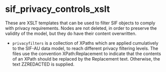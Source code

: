 # sif_privacy_controls_xslt

These are XSLT templates that can be used to filter SIF objects to comply with privacy requirements. Nodes are not deleted, in order to preserve the validity of the model, but they do have their content overwritten.

* `privacyfilters` is a collection of XPaths which are applied cumulatively to the SIF-AU data model, to reach different privacy filtering levels. The files use the convention XPath:Replacement to indicate that the contents of an XPath should be replaced by the Replacement text. Otherwise, the text ZZREDACTED is supplied.
